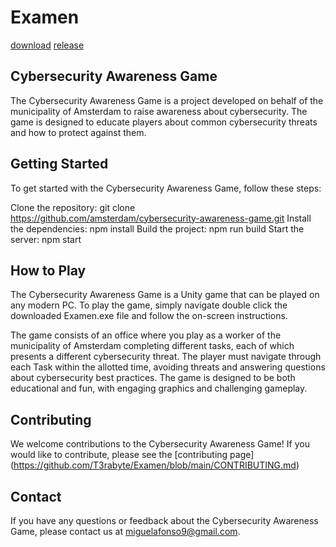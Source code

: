 # Examen
[download](https://github.com/T3rabyte/Examen/releases/latest) [release](https://github.com/T3rabyte/Examen/releases)


## Cybersecurity Awareness Game
The Cybersecurity Awareness Game is a project developed on behalf of the municipality of Amsterdam to raise awareness about cybersecurity. The game is designed to educate players about common cybersecurity threats and how to protect against them.

## Getting Started
To get started with the Cybersecurity Awareness Game, follow these steps:

Clone the repository: git clone https://github.com/amsterdam/cybersecurity-awareness-game.git
Install the dependencies: npm install
Build the project: npm run build
Start the server: npm start

## How to Play
The Cybersecurity Awareness Game is a Unity game that can be played on any modern PC. To play the game, simply navigate double click the downloaded Examen.exe file and follow the on-screen instructions.

The game consists of an office where you play as a worker of the municipality of Amsterdam completing different tasks, each of which presents a different cybersecurity threat. The player must navigate through each Task within the allotted time, avoiding threats and answering questions about cybersecurity best practices. The game is designed to be both educational and fun, with engaging graphics and challenging gameplay.

## Contributing
We welcome contributions to the Cybersecurity Awareness Game! If you would like to contribute, please see the [contributing page] (https://github.com/T3rabyte/Examen/blob/main/CONTRIBUTING.md)

## Contact
If you have any questions or feedback about the Cybersecurity Awareness Game, please contact us at miguelafonso9@gmail.com.
